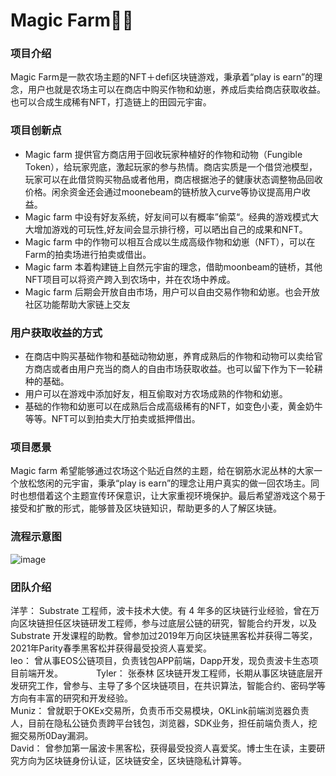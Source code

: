 # Magic Farm👨‍🌾
### 项目介绍
  Magic Farm是一款农场主题的NFT＋defi区块链游戏，秉承着“play is earn”的理念，用户也就是农场主可以在商店中购买作物和幼崽，养成后卖给商店获取收益。也可以合成生成稀有NFT，打造链上的田园元宇宙。    

### 项目创新点
- Magic farm 提供官方商店用于回收玩家种植好的作物和动物（Fungible Token），给玩家兜底，激起玩家的参与热情。商店实质是一个借贷池模型，玩家可以在此借贷购买物品或者他用，商店根据池子的健康状态调整物品回收价格。闲余资金还会通过moonebeam的链桥放入curve等协议提高用户收益。
- Magic farm 中设有好友系统，好友间可以有概率”偷菜“。经典的游戏模式大大增加游戏的可玩性,好友间会显示排行榜，可以晒出自己的成果和NFT。
- Magic farm 中的作物可以相互合成以生成高级作物和幼崽（NFT），可以在Farm的拍卖场进行拍卖或借出。
- Magic farm 本着构建链上自然元宇宙的理念，借助moonbeam的链桥，其他NFT项目可以将资产跨入到农场中，并在农场中养成。
- Magic farm 后期会开放自由市场，用户可以自由交易作物和幼崽。也会开放社区功能帮助大家链上交友    


### 用户获取收益的方式
- 在商店中购买基础作物和基础动物幼崽，养育成熟后的作物和动物可以卖给官方商店或者由用户充当的商人的自由市场获取收益。也可以留下作为下一轮耕种的基础。
- 用户可以在游戏中添加好友，相互偷取对方农场成熟的作物和幼崽。
- 基础的作物和幼崽可以在成熟后合成高级稀有的NFT，如变色小麦，黄金奶牛等等。NFT可以到拍卖大厅拍卖或抵押借出。  


### 项目愿景
  Magic farm 希望能够通过农场这个贴近自然的主题，给在钢筋水泥丛林的大家一个放松悠闲的元宇宙，秉承“play is earn”的理念让用户真实的做一回农场主。同时也想借着这个主题宣传环保意识，让大家重视环境保护。最后希望游戏这个易于接受和扩散的形式，能够普及区块链知识，帮助更多的人了解区块链。


  
### 流程示意图
![image](https://user-images.githubusercontent.com/49427668/130468333-c0db0f24-5788-4bbd-abe7-5c39ac6c9a3b.png)

### 团队介绍
洋芋：  Substrate 工程师，波卡技术大使。有 4 年多的区块链行业经验，曾在万向区块链担任区块链研发工程师，参与过底层公链的研究，智能合约开发，以及 Substrate 开发课程的助教。曾参加过2019年万向区块链黑客松并获得二等奖，2021年Parity春季黑客松并获得最受投资人喜爱奖。　　　　  
leo：   曾从事EOS公链项目，负责钱包APP前端，Dapp开发，现负责波卡生态项目前端开发。　　　　
Tyler： 张泰林 区块链开发工程师，长期从事区块链底层开发研究工作，曾参与、主导了多个区块链项目，在共识算法，智能合约、密码学等方向有丰富的研究和开发经验。　　　　   
Muniz： 曾就职于OKEx交易所，负责币币交易模块，OKLink前端浏览器负责人，目前在隐私公链负责跨平台钱包，浏览器，SDK业务，担任前端负责人，挖掘交易所0Day漏洞。　　　　    
David： 曾参加第一届波卡黑客松，获得最受投资人喜爱奖。博士生在读，主要研究方向为区块链身份认证，区块链安全，区块链隐私计算等。
